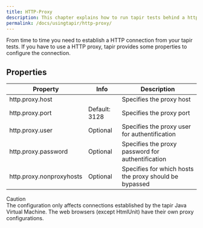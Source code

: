 ```yaml
---
title: HTTP-Proxy
description: This chapter explains how to run tapir tests behind a http proxy.
permalink: /docs/usingtapir/http-proxy/
---
```


From time to time you need to establish a HTTP connection from your tapir tests. If you have to use a HTTP proxy, tapir provides some properties to configure the connection.

## Properties
| Property | Info | Description |
|--------------------------|---------------|--------------------------------------------------------|
| http.proxy.host |  | Specifies the proxy host |
| http.proxy.port | Default: 3128 | Specifies the proxy port |
| http.proxy.user | Optional | Specifies the proxy user for authentification |
| http.proxy.password | Optional | Specifies the proxy password for authentification |
| http.proxy.nonproxyhosts | Optional | Specifies for which hosts the proxy should be bypassed |

<div class="panel panel-warning">
  <div class="panel-heading">
    <div class="panel-title"><span class="fas fa-exclamation-circle"></span> Caution</div>
  </div>
  <div class="panel-body">
  The configuration only affects connections established by the tapir Java Virtual Machine. The web browsers (except HtmlUnit) have their own proxy configurations.
  </div>
</div>
